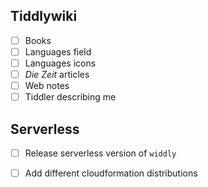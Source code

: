 ## Tiddlywiki 

- [ ] Books
- [ ] Languages field
- [ ] Languages icons
- [ ] _Die Zeit_ articles
- [ ] Web notes
- [ ] Tiddler describing me

## Serverless

- [ ] Release serverless version of `widdly`
- [ ] Add different cloudformation distributions

